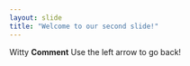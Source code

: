 ```yaml
---
layout: slide
title: "Welcome to our second slide!"
---
```

Witty __Comment__
Use the left arrow to go back!
